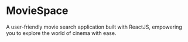 # MovieSpace
A user-friendly movie search application built with ReactJS, empowering you to explore the world of cinema with ease.
